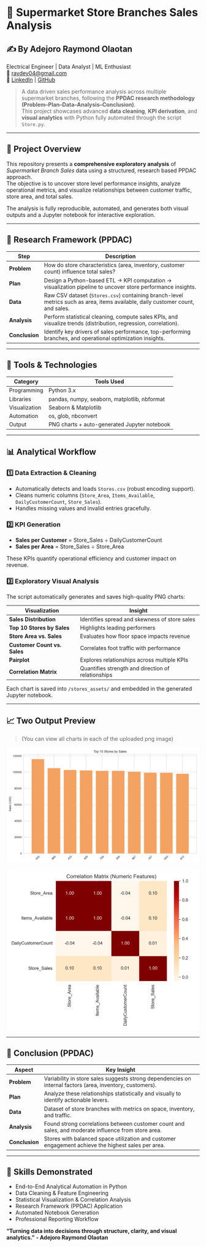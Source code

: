 # 🏪 Supermarket Store Branches Sales Analysis
## ✍️ By Adejoro Raymond Olaotan  
Electrical Engineer | Data Analyst | ML Enthusiast  
📧 [raydey04@gmail.com](mailto:raydey04@gmail.com)  
🔗 [LinkedIn](https://www.linkedin.com/in/enerlytic-ray) | [GitHub](https://github.com/Enerlytic-Ray)

> A data driven sales performance analysis across multiple supermarket branches, following the **PPDAC research methodology (Problem–Plan–Data–Analysis–Conclusion)**.  
> This project showcases advanced **data cleaning**, **KPI derivation**, and **visual analytics** with Python fully automated through the script `Store.py`.

---

## 📘 Project Overview
This repository presents a **comprehensive exploratory analysis** of *Supermarket Branch Sales* data using a structured, research based PPDAC approach.  
The objective is to uncover store level performance insights, analyze operational metrics, and visualize relationships between customer traffic, store area, and total sales.

The analysis is fully reproducible, automated, and generates both visual outputs and a Jupyter notebook for interactive exploration.

---

## 🎯 Research Framework (PPDAC)

| Step | Description |
|------|--------------|
| **Problem** | How do store characteristics (area, inventory, customer count) influence total sales? |
| **Plan** | Design a Python-based ETL → KPI computation → visualization pipeline to uncover store performance insights. |
| **Data** | Raw CSV dataset (`Stores.csv`) containing branch-level metrics such as area, items available, daily customer count, and sales. |
| **Analysis** | Perform statistical cleaning, compute sales KPIs, and visualize trends (distribution, regression, correlation). |
| **Conclusion** | Identify key drivers of sales performance, top-performing branches, and operational optimization insights. |

---

## 🧰 Tools & Technologies

| Category | Tools Used |
|-----------|-------------|
| Programming | Python 3.x |
| Libraries | pandas, numpy, seaborn, matplotlib, nbformat |
| Visualization | Seaborn & Matplotlib |
| Automation | os, glob, nbconvert |
| Output | PNG charts + auto-generated Jupyter notebook |

---

## 📊 Analytical Workflow

### 1️⃣ Data Extraction & Cleaning
- Automatically detects and loads `Stores.csv` (robust encoding support).
- Cleans numeric columns (`Store_Area`, `Items_Available`, `DailyCustomerCount`, `Store_Sales`).
- Handles missing values and invalid entries gracefully.

### 2️⃣ KPI Generation
- **Sales per Customer** = Store_Sales ÷ DailyCustomerCount  
- **Sales per Area** = Store_Sales ÷ Store_Area  

These KPIs quantify operational efficiency and customer impact on revenue.

### 3️⃣ Exploratory Visual Analysis
The script automatically generates and saves high-quality PNG charts:

| Visualization | Insight |
|----------------|----------|
| **Sales Distribution** | Identifies spread and skewness of store sales |
| **Top 10 Stores by Sales** | Highlights leading performers |
| **Store Area vs. Sales** | Evaluates how floor space impacts revenue |
| **Customer Count vs. Sales** | Correlates foot traffic with performance |
| **Pairplot** | Explores relationships across multiple KPIs |
| **Correlation Matrix** | Quantifies strength and direction of relationships |

Each chart is saved into `/stores_assets/` and embedded in the generated Jupyter notebook.

---

## 📈 Two Output Preview
> (You can view all charts in each of the uploaded png image)

![Top 10 Stores by Sales](top10_stores.png)

![Correlation Matrix](correlation_matrix.png)

---

## 🧮 Conclusion (PPDAC)

| Aspect | Key Insight |
|--------|--------------|
| **Problem** | Variability in store sales suggests strong dependencies on internal factors (area, inventory, customers). |
| **Plan** | Analyze these relationships statistically and visually to identify actionable levers. |
| **Data** | Dataset of store branches with metrics on space, inventory, and traffic. |
| **Analysis** | Found strong correlations between customer count and sales, and moderate influence from store area. |
| **Conclusion** | Stores with balanced space utilization and customer engagement achieve the highest sales per area. |

---

## 🧠 Skills Demonstrated
- End-to-End Analytical Automation in Python  
- Data Cleaning & Feature Engineering  
- Statistical Visualization & Correlation Analysis  
- Research Framework (PPDAC) Application  
- Automated Notebook Generation  
- Professional Reporting Workflow  

**“Turning data into decisions through structure, clarity, and visual analytics.”**
**- Adejoro Raymond Olaotan**
